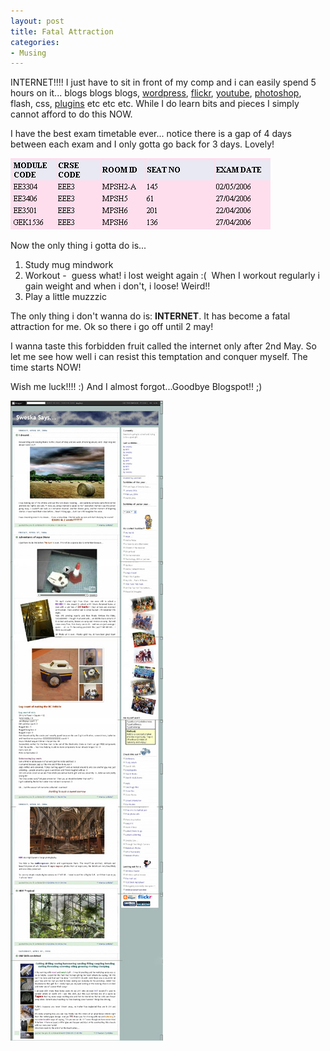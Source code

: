 ```yaml
---
layout: post
title: Fatal Attraction
categories:
- Musing
---
```



INTERNET!!!! I just have to sit in front of my comp and i can easily spend 5 hours on it... blogs blogs blogs, [wordpress](http://wordpress.com/forums/), [flickr](http://flickr.com/explore/interesting/7days/), [youtube](http://youtube.com/), [photoshop](http://www.tutorialized.com/), flash, css, [plugins](http://codex.wordpress.org/Plugins) etc etc etc. While I do learn bits and pieces I simply cannot afford to do this NOW.

I have the best exam timetable ever... notice there is a gap of 4 days between each exam and I only gotta go back for 3 days. Lovely!

![](/img/exams.jpg)

Now the only thing i gotta do is...

1. Study mug mindwork
2. Workout -  guess what! i lost weight again :(  When I workout regularly i gain weight and when i don't, i loose! Weird!!
3. Play a little muzzzic

The only thing i don't wanna do is: **INTERNET**. It has become a fatal attraction for me. Ok so there i go off until 2 may!

I wanna taste this forbidden fruit called the internet only after 2nd May. So let me see how well i can resist this temptation and conquer myself. The time starts NOW!

Wish me luck!!!! :) And I almost forgot...Goodbye Blogspot!! ;)

![](/img/blogspot.jpg)
